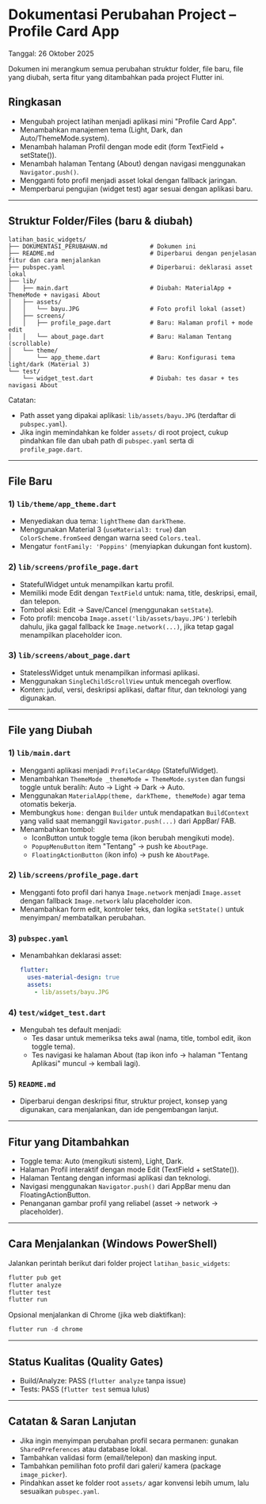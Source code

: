 # Dokumentasi Perubahan Project – Profile Card App

Tanggal: 26 Oktober 2025

Dokumen ini merangkum semua perubahan struktur folder, file baru, file yang diubah, serta fitur yang ditambahkan pada project Flutter ini.

## Ringkasan

- Mengubah project latihan menjadi aplikasi mini "Profile Card App".
- Menambahkan manajemen tema (Light, Dark, dan Auto/ThemeMode.system).
- Menambah halaman Profil dengan mode edit (form TextField + setState()).
- Menambah halaman Tentang (About) dengan navigasi menggunakan `Navigator.push()`.
- Mengganti foto profil menjadi asset lokal dengan fallback jaringan.
- Memperbarui pengujian (widget test) agar sesuai dengan aplikasi baru.

---

## Struktur Folder/Files (baru & diubah)

```
latihan_basic_widgets/
├── DOKUMENTASI_PERUBAHAN.md            # Dokumen ini
├── README.md                           # Diperbarui dengan penjelasan fitur dan cara menjalankan
├── pubspec.yaml                        # Diperbarui: deklarasi asset lokal
├── lib/
│   ├── main.dart                       # Diubah: MaterialApp + ThemeMode + navigasi About
│   ├── assets/
│   │   └── bayu.JPG                    # Foto profil lokal (asset)
│   ├── screens/
│   │   ├── profile_page.dart           # Baru: Halaman profil + mode edit
│   │   └── about_page.dart             # Baru: Halaman Tentang (scrollable)
│   └── theme/
│       └── app_theme.dart              # Baru: Konfigurasi tema light/dark (Material 3)
└── test/
    └── widget_test.dart                # Diubah: tes dasar + tes navigasi About
```

Catatan:

- Path asset yang dipakai aplikasi: `lib/assets/bayu.JPG` (terdaftar di `pubspec.yaml`).
- Jika ingin memindahkan ke folder `assets/` di root project, cukup pindahkan file dan ubah path di `pubspec.yaml` serta di `profile_page.dart`.

---

## File Baru

### 1) `lib/theme/app_theme.dart`

- Menyediakan dua tema: `lightTheme` dan `darkTheme`.
- Menggunakan Material 3 (`useMaterial3: true`) dan `ColorScheme.fromSeed` dengan warna seed `Colors.teal`.
- Mengatur `fontFamily: 'Poppins'` (menyiapkan dukungan font kustom).

### 2) `lib/screens/profile_page.dart`

- StatefulWidget untuk menampilkan kartu profil.
- Memiliki mode Edit dengan `TextField` untuk: nama, title, deskripsi, email, dan telepon.
- Tombol aksi: Edit → Save/Cancel (menggunakan `setState`).
- Foto profil: mencoba `Image.asset('lib/assets/bayu.JPG')` terlebih dahulu, jika gagal fallback ke `Image.network(...)`, jika tetap gagal menampilkan placeholder icon.

### 3) `lib/screens/about_page.dart`

- StatelessWidget untuk menampilkan informasi aplikasi.
- Menggunakan `SingleChildScrollView` untuk mencegah overflow.
- Konten: judul, versi, deskripsi aplikasi, daftar fitur, dan teknologi yang digunakan.

---

## File yang Diubah

### 1) `lib/main.dart`

- Mengganti aplikasi menjadi `ProfileCardApp` (StatefulWidget).
- Menambahkan `ThemeMode _themeMode = ThemeMode.system` dan fungsi toggle untuk beralih: Auto → Light → Dark → Auto.
- Menggunakan `MaterialApp(theme, darkTheme, themeMode)` agar tema otomatis bekerja.
- Membungkus `home:` dengan `Builder` untuk mendapatkan `BuildContext` yang valid saat memanggil `Navigator.push(...)` dari AppBar/ FAB.
- Menambahkan tombol:
  - IconButton untuk toggle tema (ikon berubah mengikuti mode).
  - `PopupMenuButton` item "Tentang" -> push ke `AboutPage`.
  - `FloatingActionButton` (ikon info) -> push ke `AboutPage`.

### 2) `lib/screens/profile_page.dart`

- Mengganti foto profil dari hanya `Image.network` menjadi `Image.asset` dengan fallback `Image.network` lalu placeholder icon.
- Menambahkan form edit, kontroler teks, dan logika `setState()` untuk menyimpan/ membatalkan perubahan.

### 3) `pubspec.yaml`

- Menambahkan deklarasi asset:
  ```yaml
  flutter:
    uses-material-design: true
    assets:
      - lib/assets/bayu.JPG
  ```

### 4) `test/widget_test.dart`

- Mengubah tes default menjadi:
  - Tes dasar untuk memeriksa teks awal (nama, title, tombol edit, ikon toggle tema).
  - Tes navigasi ke halaman About (tap ikon info → halaman "Tentang Aplikasi" muncul → kembali lagi).

### 5) `README.md`

- Diperbarui dengan deskripsi fitur, struktur project, konsep yang digunakan, cara menjalankan, dan ide pengembangan lanjut.

---

## Fitur yang Ditambahkan

- Toggle tema: Auto (mengikuti sistem), Light, Dark.
- Halaman Profil interaktif dengan mode Edit (TextField + setState()).
- Halaman Tentang dengan informasi aplikasi dan teknologi.
- Navigasi menggunakan `Navigator.push()` dari AppBar menu dan FloatingActionButton.
- Penanganan gambar profil yang reliabel (asset → network → placeholder).

---

## Cara Menjalankan (Windows PowerShell)

Jalankan perintah berikut dari folder project `latihan_basic_widgets`:

```powershell
flutter pub get
flutter analyze
flutter test
flutter run
```

Opsional menjalankan di Chrome (jika web diaktifkan):

```powershell
flutter run -d chrome
```

---

## Status Kualitas (Quality Gates)

- Build/Analyze: PASS (`flutter analyze` tanpa issue)
- Tests: PASS (`flutter test` semua lulus)

---

## Catatan & Saran Lanjutan

- Jika ingin menyimpan perubahan profil secara permanen: gunakan `SharedPreferences` atau database lokal.
- Tambahkan validasi form (email/telepon) dan masking input.
- Tambahkan pemilihan foto profil dari galeri/ kamera (package `image_picker`).
- Pindahkan asset ke folder root `assets/` agar konvensi lebih umum, lalu sesuaikan `pubspec.yaml`.
